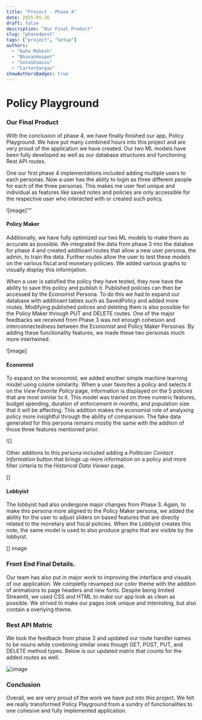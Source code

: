 ```yaml
---
title: "Project - Phase 4"
date: 2025-05-26
draft: false
description: "Our Final Product"
slug: "phase4post"
tags: ["project", "Setup"]
authors:
  - "Guha Mahesh"
  - "BhuvanHospet"
  - "SotaShimizu"
  - "CarterVargas"
showAuthorsBadges: true
---
```


# Policy Playground

### Our Final Product

With the conclusion of phase 4, we have finally finished our app, Policy Playground. We have put many combined hours into this project and are very proud of the application we have created. Our two ML models have been fully developed as well as our database structures and functioning Rest API routes.

One our first phase 4 implementations included adding multiple users to each personas. Now a user has the ablity to login as three different people for each of the three personas. This makes me user feel unique and individual as features like saved notes and policies are only accessible for the respective user who interacted with or created such policy.

![image]""

#### Policy Maker

Additionally, we have fully optimized our two ML models to make them as accurate as possible. We integrated the data from phase 3 into the databse for phase 4 and created additioanl routes that allow a new user persona, the admin, to train the data. Further routes allow the user to test these models on the various fiscal and monetary policies. We added various graphs to visually display this informjation.

When a user is satisfied the policy they have tested, they now have the ability to save this policy and publish it. Published policies can then be accessed by the Economist Persona. To do this we had to expand our database with additioanl tables such as SavedPolicy and added more routes. Modifying published polices and deleting them is also possible for the Policy Maker through PUT and DELETE routes. One of the major feedbacks we received from Phase 3 was not enough cohesion and interconnectedness between the Economist and Policy Maker Personas. By adding these functionality features, we made these two personas much more intertwined.

![image]

#### Economist

To expand on the economist, we added another simple machine learning model using cosine similarity. When a user favorites a policy and selects it on the *View Favorite Policy* page, information is displayed on the 5 policies that are most similar to it. This model was trained on three numeric features, budget spending, duration of enforcement in months, and population size that it will be affecting. This addition makes the economist role of analyxing policy more insightful through the ability of comparison. The fake data generated for this persona remains mostly the same with the addtion of those three features mentioned prior.

![]

Other additons to this persona included adding a *Politician Contact Information* button that brings up more information on a policy and more filter cirteria to the *Historical Data Viewer* page.

[]

#### Lobbyist

The lobbyist had also undergone major changes from Phase 3. Again, to make this persona more aligned to the Policy Maker persona, we added the ability for the user to adjust sliders on based features that are directly related to the monetary and fiscal policies. When the Lobbyist creates this note, the same model is used to also produce graphs that are visible by the lobbyist.

[] image

### Front End Final Details.

Our team has also put in major work to improving the interface and visuals of our application. We completly revamped our color theme with the additon of animations to page headers and new fonts. Despite being limited Streamlit, we used CSS and HTML to make our app look as clean as possible. We strived to make our pages look unique and interesting, but also contain a overlying theme.


### Rest API Matric

We took the feedback from phase 3 and updated our route handler names to be nouns while combining similar ones though GET, POST, PUT, and DELETE method types. Below is our updated matrix that counts for the added routes as well.

![image](https://i.ibb.co/n88Z7G8J/Screenshot-2025-06-12-at-10-57-44-PM.png)

### Conclusion

Overall, we are very proud of the work we have put into this project. We felt we really transformed Policy Playground from a sundry of functionalities to one cohesive and fully implemented application. 













